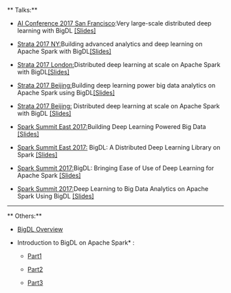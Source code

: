** Talks:**

* [AI Conference 2017 San Francisco](https://conferences.oreilly.com/artificial-intelligence/ai-ca/public/schedule/detail/63197):Very large-scale distributed deep learning with BigDL [[Slides]](https://github.com/bigdl-project/bigdl-project.github.io/blob/master/presentations/AI_Conf_BigDL_Jason_Ding.pdf)

* [ Strata 2017 NY:](https://conferences.oreilly.com/strata/strata-ny/public/schedule/detail/61977)Building advanced analytics and deep learning on Apache Spark with BigDL[[Slides]](https://github.com/bigdl-project/bigdl-project.github.io/blob/master/presentations/Advanced%20Data%20Analytics%20and%20Deep%20Learning%20on%20Apache%20Spark%20with%20BigDL.pdf)

* [ Strata 2017 London:](https://conferences.oreilly.com/strata/strata-eu-2017/public/schedule/detail/58035)Distributed deep learning at scale on Apache Spark with BigDL[[Slides]](https://github.com/bigdl-project/bigdl-project.github.io/blob/master/presentations/Distributed%20Deep%20Learning%20at%20Scale%20on%20Apache%20Spark%20with%20BigDL_Strata.pdf)

* [Strata 2017 Beijing:](https://strata.oreilly.com.cn/strata-cn/public/schedule/detail/63040)Building deep learning power big data analytics on Apache Spark using BigDL[[Slides]](https://github.com/bigdl-project/bigdl-project.github.io/blob/master/presentations/session_Building%20deep%20learning%20power%20big%20data%20analytics%20on%20Apache%20Spark%20using%20BigDL%E2%80%94sponsored%20by%20Intel.pdf)

* [Strata 2017 Beijing:](https://strata.oreilly.com.cn/strata-cn/public/schedule/detail/59590) Distributed deep learning at scale on Apache Spark with BigDL [[Slides]](https://github.com/bigdl-project/bigdl-project.github.io/blob/master/presentations/session_Distributed%20Deep%20Learning%20at%20Scale%20on%20Apache%20Spark%20with%20BigDL_Strata.pdf)


* [Spark Summit East 2017:](https://spark-summit.org/east-2017/events/building-deep-learning-powered-big-data/)Building Deep Learning Powered Big Data [[Slides]](https://www.slideshare.net/SparkSummit/building-deep-learning-powered-big-data-spark-summit-east-talk-by-jiao-wang-and-yiheng-wang)

* [Spark Summit East 2017:](https://spark-summit.org/east-2017/events/bigdl-a-distributed-deep-learning-library-on-spark/) BigDL: A Distributed Deep Learning Library on Spark [[Slides]](https://www.slideshare.net/SparkSummit/bigdl-a-distributed-deep-learning-library-on-spark-spark-summit-east-talk-by-yiheng-wang)

* [Spark Summit 2017:](https://spark-summit.org/2017/events/bigdl-bringing-ease-of-use-of-deep-learning-for-apache-spark/)BigDL: Bringing Ease of Use of Deep Learning for Apache Spark
[[Slides]](https://www.slideshare.net/databricks/bigdl-bringing-ease-of-use-of-deep-learning-for-apache-spark-with-jason-dai-and-radhika-rangarajan)

* [Spark Summit 2017:](https://spark-summit.org/2017/events/deep-learning-to-big-data-analytics-on-apache-spark-using-bigdl/)Deep Learning to Big Data Analytics on Apache Spark Using BigDL [[Slides]](https://www.slideshare.net/databricks/deep-learning-to-big-data-analytics-on-apache-spark-using-bigdl-with-xianyan-jia-and-yuhao-yang)

---

** Others:** 

* [BigDL Overview](https://software.intel.com/en-us/videos/bigdl-overview) 

* Introduction to BigDL on Apache Spark* :

    * [Part1](https://software.intel.com/en-us/videos/introduction-to-bigdl-on-apache-spark-part1) 

    * [Part2 ](https://software.intel.com/en-us/videos/introduction-to-bigdl-on-apache-spark-part2)

    * [Part3 ](https://software.intel.com/en-us/videos/introduction-to-bigdl-on-apache-spark-part3)
